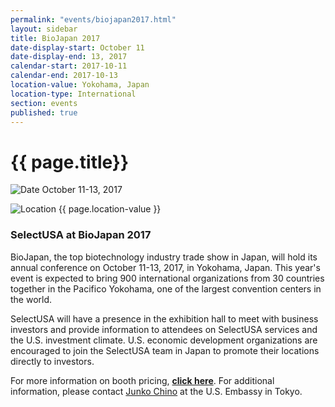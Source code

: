 ```yaml
---
permalink: "events/biojapan2017.html"
layout: sidebar
title: BioJapan 2017
date-display-start: October 11
date-display-end: 13, 2017
calendar-start: 2017-10-11
calendar-end: 2017-10-13
location-value: Yokohama, Japan
location-type: International
section: events
published: true
---
```


# {{ page.title}}

![Date](https://google.github.io/material-design-icons/action/svg/design/ic_event_24px.svg "Date") October 11-13, 2017

![Location](http://google.github.io/material-design-icons/social/svg/design/ic_location_city_24px.svg "Location") {{ page.location-value }}

### SelectUSA at BioJapan 2017

BioJapan, the top biotechnology industry trade show in Japan, will hold its annual conference on October 11-13, 2017, in Yokohama, Japan. This year's event is expected to bring 900 international organizations from 30 countries together in the Pacifico Yokohama, one of the largest convention centers in the world.

SelectUSA will have a presence in the exhibition hall to meet with business investors and provide information to attendees on SelectUSA services and the U.S. investment climate. U.S. economic development organizations are encouraged to join the SelectUSA team in Japan to promote their locations directly to investors. 

For more information on booth pricing, **[click here](https://www.selectusa.gov/flyers/biojapan-2017)**. For additional information, please contact [Junko Chino](mailto:junko.chino@trade.gov?subject=BioJapan%202017%20Inquiry) at the U.S. Embassy in Tokyo.

